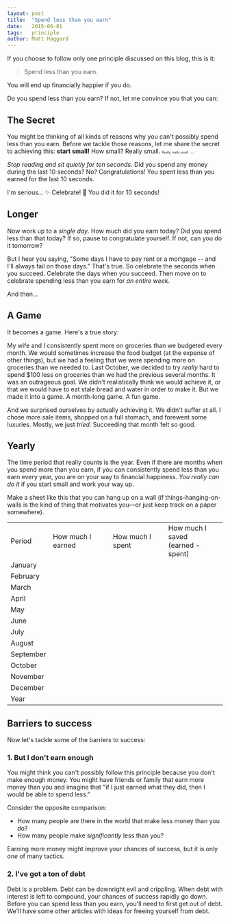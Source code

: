 ```yaml
---
layout: post
title:  "Spend less than you earn"
date:   2015-06-01
tags:   principle
author: Matt Haggard
---
```


If you choose to follow only one principle discussed on this blog, this is it:

> Spend less than you earn.

You will end up financially happier if you do.

Do you spend less than you earn?  If not, let me convince you that you can:


## The Secret ##

You might be thinking of all kinds of reasons why you can't possibly spend less than you earn.  Before we tackle those reasons, let me share the secret to achieving this:  **start small!**  How small?  Really small. <span style="font-size: 50%;">Really, really small.</span>  <span style="font-size: 10%">Yeah, this small.</span>

*Stop reading and sit quietly for ten seconds.*  Did you spend any money during the last 10 seconds?  No?  Congratulations!  You spent less than you earned for the last 10 seconds.

I'm serious... :sparkles: Celebrate! :clap: You did it for 10 seconds!


## Longer ##

Now work up to a *single day*.  How much did you earn today?  Did you spend less than that today?  If so, pause to congratulate yourself.  If not, can you do it tomorrow?

But I hear you saying, "Some days I have to pay rent or a mortgage -- and I'll always fail on those days."  That's true.  So celebrate the seconds when you succeed.  Celebrate the days when you succeed.  Then move on to celebrate spending less than you earn for *an entire week*.

And then...


## A Game ##

It becomes a game.  Here's a true story:

My wife and I consistently spent more on groceries than we budgeted every month.  We would sometimes increase the food budget (at the expense of other things), but we had a feeling that we were spending more on groceries than we needed to.  Last October, we decided to try *really* hard to spend $100 less on groceries than we had the previous several months.  It was an outrageous goal.  We didn't realistically think we would achieve it, or that we would have to eat stale bread and water in order to make it.  But we made it into a game.  A month-long game.  A fun game.

And we surprised ourselves by actually achieving it.  We didn't suffer at all.  I chose more sale items, shopped on a full stomach, and forewent some luxuries.  Mostly, we just *tried*.  Succeeding that month felt so good.


## Yearly ##

The time period that really counts is the year.  Even if there are months when you spend more than you earn, if you can consistently spend less than you earn every year, you are on your way to financial happiness.  *You really can do it* if you start small and work your way up.

Make a sheet like this that you can hang up on a wall (if things-hanging-on-walls is the kind of thing that motivates you&mdash;or just keep track on a paper somewhere).

<table class="form full-width">
<tr>
    <td>Period</td>
    <td>How much I earned</td>
    <td>How much I spent</td>
    <td>
        How much I saved
        <br/>(earned - spent)
    </td>
</tr>
<tr><td>January</td><td></td><td></td><td></td></tr>
<tr><td>February</td><td></td><td></td><td></td></tr>
<tr><td>March</td><td></td><td></td><td></td></tr>
<tr><td>April</td><td></td><td></td><td></td></tr>
<tr><td>May</td><td></td><td></td><td></td></tr>
<tr><td>June</td><td></td><td></td><td></td></tr>
<tr><td>July</td><td></td><td></td><td></td></tr>
<tr><td>August</td><td></td><td></td><td></td></tr>
<tr><td>September</td><td></td><td></td><td></td></tr>
<tr><td>October</td><td></td><td></td><td></td></tr>
<tr><td>November</td><td></td><td></td><td></td></tr>
<tr><td>December</td><td></td><td></td><td></td></tr>
<tr><td>Year</td><td></td><td></td><td></td></tr>
</table>



## Barriers to success ##

Now let's tackle some of the barriers to success:

### 1. But I don't earn enough ###

You might think you can't possibly follow this principle because you don't make enough money.  You might have friends or family that earn more money than you and imagine that "if I just earned what they did, then I would be able to spend less."

Consider the opposite comparison:

- How many people are there in the world that make less money than you do?
- How many people make *significantly* less than you?

Earning more money might improve your chances of success, but it is only *one* of many tactics.


### 2. I've got a ton of debt ###

Debt is a problem.  Debt can be downright evil and crippling.  When debt with interest is left to compound, your chances of success rapidly go down.  Before you can spend less than you earn, you'll need to first get out of debt.  We'll have some other articles with ideas for freeing yourself from debt.
